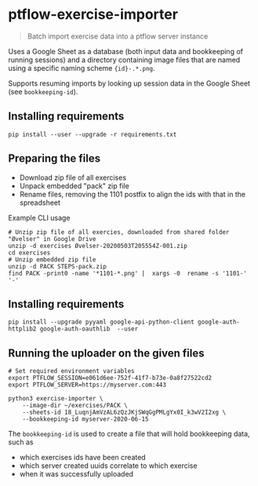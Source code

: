 # ptflow-exercise-importer
> Batch import exercise data into a ptflow server instance

Uses a Google Sheet as a database (both input data and bookkeeping of running sessions) and
a directory containing image files that are named using a specific naming scheme `{id}-.*.png`.

Supports resuming imports by looking up session data in the Google Sheet (see `bookkeeping-id`).

## Installing requirements
```
pip install --user --upgrade -r requirements.txt
```

## Preparing the files

- Download zip file of all exercises
- Unpack embedded "pack" zip file 
- Rename files, removing the 1101 postfix to align the ids with that in the spreadsheet

Example CLI usage
```
# Unzip zip file of all exercies, downloaded from shared folder "Øvelser" in Google Drive
unzip -d exercises Øvelser-20200503T205554Z-001.zip
cd exercises 
# Unzip embedded zip file
unzip -d PACK STEPS-pack.zip
find PACK -print0 -name '*1101-*.png' |  xargs -0  rename -s '1101-' '-' 
```

## Installing requirements
```
pip install --upgrade pyyaml google-api-python-client google-auth-httplib2 google-auth-oauthlib  --user
```

## Running the uploader on the given files

```
# Set required environment variables
export PTFLOW_SESSION=e061d6ee-752f-41f7-b73e-0a8f27522cd2
export PTFLOW_SERVER=https://myserver.com:443

python3 exercise-importer \
    --image-dir ~/exercises/PACK \
    --sheets-id 18_LuqnjAmVzAL6zQzJKjSWqGgPMLgYx0I_k3wV2I2xg \
    --bookkeeping-id myserver-2020-06-15
```
The `bookkeeping-id` is used to create a file that will hold bookkeeping data, such as

- which exercises ids have been created
- which server created uuids correlate to which exercise 
- when it was successfully uploaded



